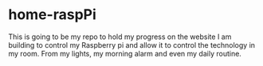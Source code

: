 # home-raspPi
This is going to be my repo to hold my progress on the website I am building to control my Raspberry pi and allow it to control the technology in my room. From my lights, my morning alarm and even my daily routine.
